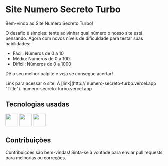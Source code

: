 # Site Numero Secreto Turbo
Bem-vindo ao Site Numero Secreto Turbo!

O desafio é simples: tente adivinhar qual número o nosso site está pensando. Agora com novos níveis de dificuldade para testar suas habilidades:

- Fácil: Números de 0 a 10
- Médio: Números de 0 a 100
- Difícil: Números de 0 a 1000
  
Dê o seu melhor palpite e veja se consegue acertar!

Link para acessar o site: A [link](http:// numero-secreto-turbo.vercel.app "Title"). numero-secreto-turbo.vercel.app

## Tecnologias usadas

<img loading="lazy" src="https://cdn.jsdelivr.net/gh/devicons/devicon@latest/icons/html5/html5-original.svg" width="40" height="40" /> <img loading="lazy" src="https://cdn.jsdelivr.net/gh/devicons/devicon@latest/icons/css3/css3-original.svg" width="40" height="40" />  <img loading="lazy" src="https://cdn.jsdelivr.net/gh/devicons/devicon@latest/icons/javascript/javascript-original.svg" width="40" height="40"/>    

## Contribuições
Contribuições são bem-vindas! Sinta-se à vontade para enviar pull requests para melhorias ou correções.
